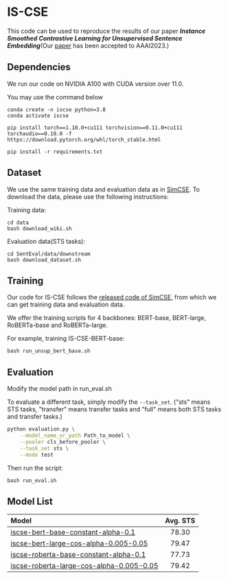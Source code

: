 # IS-CSE
This code can be used to reproduce the results of our paper ***Instance Smoothed Contrastive Learning for Unsupervised Sentence Embedding***(Our [paper](https://arxiv.org/abs/2305.07424) has been accepted to AAAI2023.)

## Dependencies
We run our code on NVIDIA A100 with CUDA version over 11.0.

You may use the command below
```shell
conda create -n iscse python=3.8
conda activate iscse

pip install torch==1.10.0+cu111 torchvision==0.11.0+cu111 torchaudio==0.10.0 -f https://download.pytorch.org/whl/torch_stable.html

pip install -r requirements.txt
```

## Dataset
We use the same training data and evaluation data as in [SimCSE](https://arxiv.org/abs/2104.08821). To download the data, please use the following instructions:

Training data:
```
cd data
bash download_wiki.sh
```

Evaluation data(STS tasks):
```
cd SentEval/data/downstream
bash download_dataset.sh
```


## Training
Our code for IS-CSE follows the [released code of SimCSE](https://github.com/princeton-nlp/SimCSE), from which we can get training data and evaluation data.


We offer the training scripts for 4 backbones: BERT-base, BERT-large, RoBERTa-base and RoBERTa-large.

For example, training IS-CSE-BERT-base:
```
bash run_unsup_bert_base.sh
```

## Evaluation
Modify the model path in run_eval.sh

To evaluate a different task, simply modify the ```--task_set```. ("sts" means STS tasks, "transfer" means transfer tasks and "full" means both STS tasks and transfer tasks.)

```bash
python evaluation.py \
    --model_name_or_path Path_to_model \
    --pooler cls_before_pooler \
	--task_set sts \
    --mode test
```

Then run the script:

```
bash run_eval.sh
```

## Model List
|              Model              | Avg. STS |
|:-------------------------------|:--------:|
|  [iscse-bert-base-constant-alpha-0.1](https://westlakeu-my.sharepoint.com/:u:/g/personal/hehongliang_westlake_edu_cn/ET5Kr0-8Vg5Hqfc29jMbjPoBqOwKmreIrsNxTRsQ8d2-8A?e=PMgpsR) |   78.30 |
| [iscse-bert-large-cos-alpha-0.005-0.05](https://westlakeu-my.sharepoint.com/:u:/g/personal/hehongliang_westlake_edu_cn/EaDCx7POFwZPldN7YeeSPucBs3VVIPytIHrX-cRzUA75Qw?e=sbm6cX) |   79.47  |
|    [iscse-roberta-base-constant-alpha-0.1](https://westlakeu-my.sharepoint.com/:u:/g/personal/hehongliang_westlake_edu_cn/EbfyJszBQmlPo_dck5qI3vQBMGVvVcZBS-s0FBtq69IJ8w?e=0rmcev)    |   77.73  |
|    [iscse-roberta-large-cos-alpha-0.005-0.05](https://westlakeu-my.sharepoint.com/:u:/g/personal/hehongliang_westlake_edu_cn/EdUgyrqbhwNJt7DrOba5ATABZwEOIJPVq2CvMAHFHfIQRQ?e=oPuIsT)   |   79.42  |
